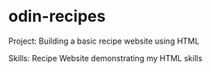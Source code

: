 # odin-recipes

Project: Building a basic recipe website using HTML

Skills: Recipe Website demonstrating my HTML skills